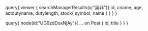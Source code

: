 query{
  viewer {
    searchManagerResults(q:"吴非"){
      id,
      cname,
      age,
      actdutyname,
      dutylength,
      stock{
        symbol,
        name
      }
    }
  }
}


query{
  node(id:"UG9zdDoxNjAy"){
    ... on Post {
      id,
			title
    }
  }
}